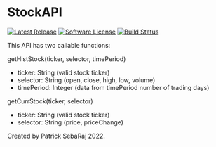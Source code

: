 # StockAPI
[![Latest Release](https://img.shields.io/github/release/psebaraj/StockMarketAPI.svg?style=for-the-badge)](https://github.com/psebaraj/StockMarketAPI/releases)
[![Software License](https://img.shields.io/badge/license-MIT-brightgreen.svg?style=for-the-badge)](/LICENSE)
[![Build Status](https://img.shields.io/github/workflow/status/psebaraj/StockMarketAPI/Go?style=for-the-badge)](https://github.com/PSebaRaj/StockMarketAPI/actions/workflows/go.yml)

This API has two callable functions:

getHistStock(ticker, selector, timePeriod)

- ticker: String (valid stock ticker)
- selector: String (open, close, high, low, volume)
- timePeriod: Integer (data from timePeriod number of trading days)

getCurrStock(ticker, selector)

- ticker: String (valid stock ticker)
- selector: String (price, priceChange)

Created by Patrick SebaRaj 2022.
